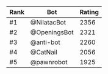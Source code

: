Rank|Bot|Rating
---|---|---
#1|@NilatacBot|2356
#2|@OpeningsBot|2321
#3|@anti-bot|2260
#4|@CatNail|2056
#5|@pawnrobot|1925

